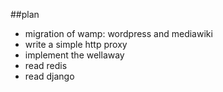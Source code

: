 ##plan

* migration of wamp: wordpress and mediawiki
* write a simple http proxy
* implement the wellaway
* read redis
* read django